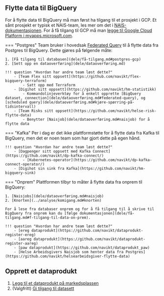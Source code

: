 ## Flytte data til BigQuery

For å flytte data til BigQuery må man først ha tilgang til et prosjekt i GCP.
Et sånt prosjekt er typisk et NAIS-team, les mer om det i [NAIS-dokumentasjonen](https://doc.nais.io/basics/teams/#gcp-team-projects).
For å få tilgang til GCP må man [legge til Google Cloud Platform i myapps.microsoft.com](https://account.activedirectory.windowsazure.com/r#/addApplications).

=== "Postgres"
    Team bruker i hovedsak [Federated Query](dele/dataoverføring.md#federated-query) til å flytte data fra Postgres til BigQuery.
    Dette gjøres på følgende måte:

    1. [Få tilgang til databasen](dele/få-tilgang.md#postgres-gcp) 
    2. [Sett opp en dataoverføring](dele/dataoverføring.md)

    !!! question "Hvordan har andre team løst dette?"
        - [Team Flex sitt oppsett](https://github.com/navikt/flex-bigquery-terraform)
            - Satt opp med Terraform
        - [Digihot sitt oppsett](https://github.com/navikt/hm-statistikk)
            - Kommandolinjeverktøy for å enkelt opprette [BigQuery dataset, connection](dele/dataoverføring.md#federated-query), og [scheduled query](dele/dataoverføring.md#kjøre-spørring-på-tidsintervall)
        - [Team Risks sitt oppsett](https://github.com/navikt/helse-risk-flytte-data)
            - Benytter [Naisjob](dele/dataoverføring.md#naisjob) for å flytte data
=== "Kafka"
    Per i dag er det ikke plattformstøtte for å flytte data fra Kafka til BigQuery, men det er noen team som har gjort dette på egen hånd.

    !!! question "Hvordan har andre team løst dette?"
        - [Dagpenger sitt oppsett med Kafka Connect](https://github.com/navikt/dp-kafka-connect/)
            - [Kubernetes-operator](https://github.com/navikt/dp-kafka-connect-operator/)
        - [Digihot sin sink fra Kafka](https://github.com/navikt/hm-bigquery-sink)
=== "Onprem"
    Plattformen tilbyr to måter å flytte data fra onprem til BigQuery:

    1. [Naisjobs](dele/dataoverføring.md#naisjob)
    2. [Knorten](../analyse/komigang.md#knorten)

    For å lese fra databaser onprem og for å få tilgang til å skrive til BigQuery fra onprem kan du [følge dokumentasjonen](dele/få-tilgang.md#f-tilgang-til-data-on-prem).

    !!! question "Hvordan har andre team løst dette?"
        - [ereg dataprodukt](https://github.com/navikt/dataprodukt-register-ereg)
        - [aareg dataprodukt](https://github.com/navikt/dataprodukt-register-aareg)
        - [paw dataprodukt](https://github.com/navikt/dataprodukt_paw)
        - [Helse Arbeidsgivers Naisjob som henter data fra Postgres](https://github.com/navikt/helsearbeidsgiver-flytte-data)


## Opprett et dataprodukt

1. [Legg til et dataprodukt på markedsplassen](dele/dataprodukt.md)
2. (Valgfritt) [Gi tilgang til datasett](tilgangsstyring.md)